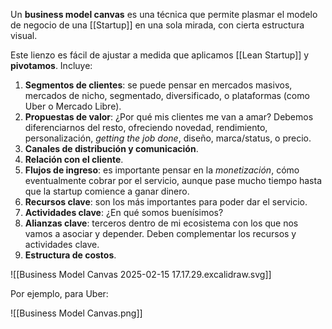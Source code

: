 Un **business model canvas** es una técnica que permite plasmar el modelo de negocio de una [[Startup]] en una sola mirada, con cierta estructura visual.

Este lienzo es fácil de ajustar a medida que aplicamos [[Lean Startup]] y **pivotamos**. Incluye:

1. **Segmentos de clientes**: se puede pensar en mercados masivos, mercados de nicho, segmentado, diversificado, o plataformas (como Uber o Mercado Libre).
2. **Propuestas de valor**: ¿Por qué mis clientes me van a amar? Debemos diferenciarnos del resto, ofreciendo novedad, rendimiento, personalización, *getting the job done*, diseño, marca/status, o precio.
3. **Canales de distribución y comunicación**.
4. **Relación con el cliente**.
5. **Flujos de ingreso**: es importante pensar en la *monetización*, cómo eventualmente cobrar por el servicio, aunque pase mucho tiempo hasta que la startup comience a ganar dinero.
6. **Recursos clave**: son los más importantes para poder dar el servicio.
7. **Actividades clave**: ¿En qué somos buenísimos?
8. **Alianzas clave**: terceros dentro de mi ecosistema con los que nos vamos a asociar y depender. Deben complementar los recursos y actividades clave.
9. **Estructura de costos**.

![[Business Model Canvas 2025-02-15 17.17.29.excalidraw.svg]]

Por ejemplo, para Uber:

![[Business Model Canvas.png]]
